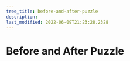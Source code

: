 ```yaml
---
tree_title: before-and-after-puzzle
description: 
last_modified: 2022-06-09T21:23:28.2328
---
```


# Before and After Puzzle

